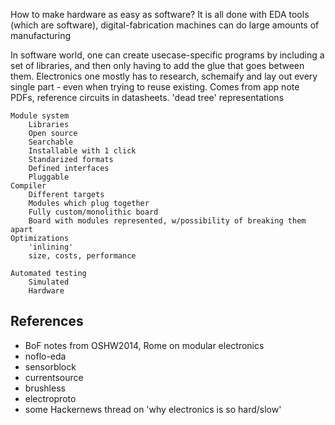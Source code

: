 
How to make hardware as easy as software?
It is all done with EDA tools (which are software),
digital-fabrication machines can do large amounts of manufacturing

In software world, one can create usecase-specific programs
by including a set of libraries, and then only having to
add the glue that goes between them.
Electronics one mostly has to research, schemaify and lay out every
single part - even when trying to reuse existing.
Comes from app note PDFs, reference circuits in datasheets.
'dead tree' representations

```
Module system
    Libraries
    Open source
    Searchable
    Installable with 1 click
    Standarized formats
    Defined interfaces
    Pluggable
Compiler
    Different targets
    Modules which plug together
    Fully custom/monolithic board
    Board with modules represented, w/possibility of breaking them apart
Optimizations
    'inlining'
    size, costs, performance

Automated testing
    Simulated
    Hardware
```

## References

* BoF notes from OSHW2014, Rome on modular electronics
* noflo-eda
* sensorblock
* currentsource
* brushless
* electroproto
* some Hackernews thread on 'why electronics is so hard/slow'
